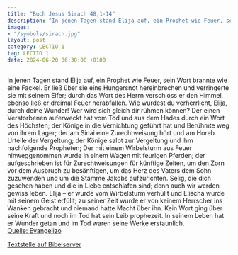 ```yaml
---
title: "Buch Jesus Sirach 48,1-14"
description: "In jenen Tagen stand Elija auf, ein Prophet wie Feuer, sein Wort brannte wie eine Fackel. Er ließ über sie eine Hungersnot hereinbrechen und verringerte sie mit seinem Eifer; durch das Wort des Herrn verschloss er den Himmel, ebenso ließ er dreimal Feuer herabfallen. Wie wurdest ...."
images:
- "/symbols/sirach.jpg"
layout: post
category: LECTIO 1
tag: LECTIO 1
date: 2024-06-20 06:30:00 +0100
---
```

In jenen Tagen stand Elija auf, ein Prophet wie Feuer, sein Wort brannte wie eine Fackel.
Er ließ über sie eine Hungersnot hereinbrechen und verringerte sie mit seinem Eifer;
durch das Wort des Herrn verschloss er den Himmel, ebenso ließ er dreimal Feuer herabfallen.
Wie wurdest du verherrlicht, Elija, durch deine Wunder! Wer wird sich gleich dir rühmen können?
Der einen Verstorbenen auferweckt hat vom Tod und aus dem Hades durch ein Wort des Höchsten;
der Könige in die Vernichtung geführt hat und Berühmte weg von ihrem Lager;
der am Sinai eine Zurechtweisung hört und am Horeb Urteile der Vergeltung;
der Könige salbt zur Vergeltung und ihm nachfolgende Propheten;
Der mit einem Wirbelsturm aus Feuer hinweggenommen wurde in einem Wagen mit feurigen Pferden;
der aufgeschrieben ist für Zurechtweisungen für künftige Zeiten, um den Zorn vor dem Ausbruch zu besänftigen, um das Herz des Vaters dem Sohn zuzuwenden und um die Stämme Jakobs aufzurichten.<!--more-->
Selig, die dich gesehen haben und die in Liebe entschlafen sind; denn auch wir werden gewiss leben.
Elija – er wurde vom Wirbelsturm verhüllt und Elischa wurde mit seinem Geist erfüllt; zu seiner Zeit wurde er von keinem Herrscher ins Wanken gebracht und niemand hatte Macht über ihn.
Kein Wort ging über seine Kraft und noch im Tod hat sein Leib prophezeit.
In seinem Leben hat er Wunder getan und im Tod waren seine Werke erstaunlich.<br>
[Quelle: Evangelizo](https://evangeliumtagfuertag.org/DE/gospel)

[Textstelle auf Bibelserver](https://www.bibleserver.com/EU/Sirach48,1-14)
